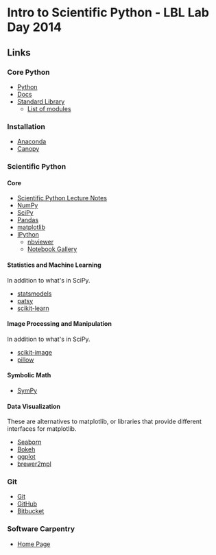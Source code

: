Intro to Scientific Python - LBL Lab Day 2014
=============================================

Links
-----

### Core Python

- [Python](https://www.python.org/)
- [Docs](https://docs.python.org/)
- [Standard Library](https://docs.python.org/2/library/index.html)
  - [List of modules](https://docs.python.org/2/py-modindex.html)

### Installation

- [Anaconda](http://docs.continuum.io/anaconda/)
- [Canopy](https://www.enthought.com/products/canopy/)

### Scientific Python

#### Core

- [Scientific Python Lecture Notes](https://scipy-lectures.github.io/)
- [NumPy](http://www.numpy.org/)
- [SciPy](http://scipy.org/)
- [Pandas](http://pandas.pydata.org/)
- [matplotlib](http://matplotlib.org/)
- [IPython](http://ipython.org/)
  - [nbviewer](http://nbviewer.ipython.org/)
  - [Notebook Gallery](https://github.com/ipython/ipython/wiki/A-gallery-of-interesting-IPython-Notebooks)

#### Statistics and Machine Learning

In addition to what's in SciPy.

- [statsmodels](http://statsmodels.sourceforge.net/)
- [patsy](http://patsy.readthedocs.org/)
- [scikit-learn](http://scikit-learn.org/)

#### Image Processing and Manipulation

In addition to what's in SciPy.

- [scikit-image](http://scikit-image.org/)
- [pillow](https://pillow.readthedocs.org)

#### Symbolic Math

- [SymPy](http://sympy.org/)

#### Data Visualization

These are alternatives to matplotlib, or libraries that provide
different interfaces for matplotlib.

- [Seaborn](http://web.stanford.edu/~mwaskom/software/seaborn/)
- [Bokeh](http://bokeh.pydata.org/)
- [ggplot](http://ggplot.yhathq.com/)
- [brewer2mpl](https://github.com/jiffyclub/brewer2mpl/wiki)

### Git

- [Git](http://git-scm.com/)
- [GitHub](https://github.com/)
- [Bitbucket](https://bitbucket.org/)

### Software Carpentry

- [Home Page](http://software-carpentry.org/)
